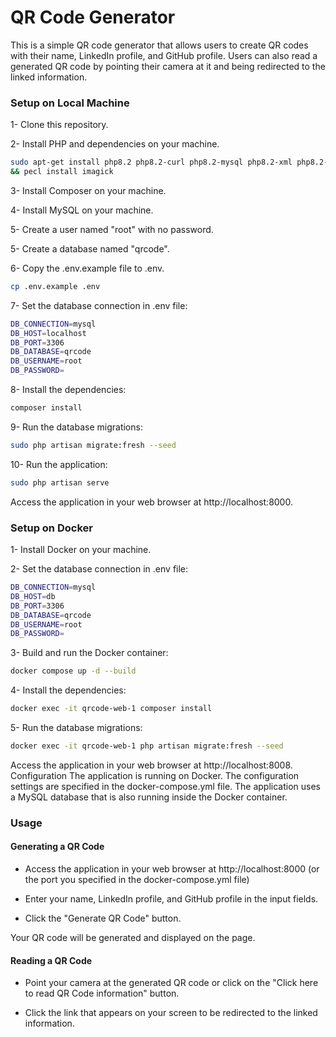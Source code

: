 # QR Code Generator

This is a simple QR code generator that allows users to create QR codes with their name, LinkedIn profile, and GitHub profile. Users can also read a generated QR code by pointing their camera at it and being redirected to the linked information.

### Setup on Local Machine

1- Clone this repository.

2- Install PHP and dependencies on your machine.

```sh
sudo apt-get install php8.2 php8.2-curl php8.2-mysql php8.2-xml php8.2-zip php8.2-dom php8.2-gd php8.2-fpm php8.2-mbstring
&& pecl install imagick
```

3- Install Composer on your machine.

4- Install MySQL on your machine.

5- Create a user named "root" with no password.

5- Create a database named "qrcode".

6- Copy the .env.example file to .env.

```sh
cp .env.example .env
```

7- Set the database connection in .env file:

```sh
DB_CONNECTION=mysql
DB_HOST=localhost
DB_PORT=3306
DB_DATABASE=qrcode
DB_USERNAME=root
DB_PASSWORD=
```

8- Install the dependencies:

```sh
composer install
```

9- Run the database migrations:

```sh
sudo php artisan migrate:fresh --seed
```

10- Run the application:

```sh
sudo php artisan serve
```

Access the application in your web browser at http://localhost:8000.

### Setup on Docker

1- Install Docker on your machine.

2- Set the database connection in .env file:

```sh
DB_CONNECTION=mysql
DB_HOST=db
DB_PORT=3306
DB_DATABASE=qrcode
DB_USERNAME=root
DB_PASSWORD=
```

3- Build and run the Docker container:

```sh
docker compose up -d --build
```

4- Install the dependencies:

```sh
docker exec -it qrcode-web-1 composer install
```

5- Run the database migrations:

```sh
docker exec -it qrcode-web-1 php artisan migrate:fresh --seed
```

Access the application in your web browser at http://localhost:8008.
Configuration
The application is running on Docker. The configuration settings are specified in the docker-compose.yml file. The application uses a MySQL database that is also running inside the Docker container.

### Usage

#### Generating a QR Code

-   Access the application in your web browser at http://localhost:8000 (or the port you specified in the docker-compose.yml file)

-   Enter your name, LinkedIn profile, and GitHub profile in the input fields.

-   Click the "Generate QR Code" button.

Your QR code will be generated and displayed on the page.

#### Reading a QR Code

-   Point your camera at the generated QR code or click on the "Click here to read QR Code information" button.

-   Click the link that appears on your screen to be redirected to the linked information.
